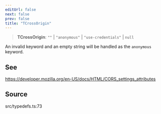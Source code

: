 ```yaml
---
editUrl: false
next: false
prev: false
title: "TCrossOrigin"
---
```


> **TCrossOrigin**: `""` \| `"anonymous"` \| `"use-credentials"` \| `null`

An invalid keyword and an empty string will be handled as the `anonymous` keyword.

## See

https://developer.mozilla.org/en-US/docs/HTML/CORS_settings_attributes

## Source

src/typedefs.ts:73
